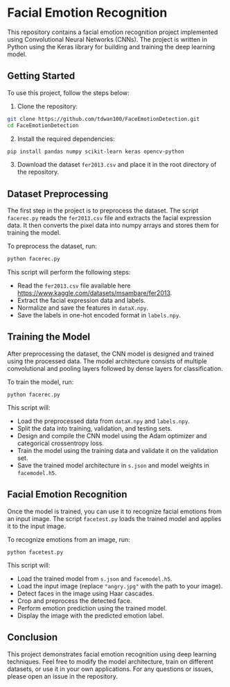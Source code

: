 # Facial Emotion Recognition

This repository contains a facial emotion recognition project implemented using Convolutional Neural Networks (CNNs). The project is written in Python using the Keras library for building and training the deep learning model.

## Getting Started

To use this project, follow the steps below:

1. Clone the repository:

```bash
git clone https://github.com/tdwan100/FaceEmotionDetection.git
cd FaceEmotionDetection
```

2. Install the required dependencies:

```bash
pip install pandas numpy scikit-learn keras opencv-python
```

3. Download the dataset `fer2013.csv` and place it in the root directory of the repository.

## Dataset Preprocessing

The first step in the project is to preprocess the dataset. The script `facerec.py` reads the `fer2013.csv` file and extracts the facial expression data. It then converts the pixel data into numpy arrays and stores them for training the model.

To preprocess the dataset, run:

```bash
python facerec.py
```

This script will perform the following steps:
- Read the `fer2013.csv` file available here https://www.kaggle.com/datasets/msambare/fer2013.
- Extract the facial expression data and labels.
- Normalize and save the features in `dataX.npy`.
- Save the labels in one-hot encoded format in `labels.npy`.

## Training the Model

After preprocessing the dataset, the CNN model is designed and trained using the processed data. The model architecture consists of multiple convolutional and pooling layers followed by dense layers for classification.

To train the model, run:

```
python facerec.py
```

This script will:
- Load the preprocessed data from `dataX.npy` and `labels.npy`.
- Split the data into training, validation, and testing sets.
- Design and compile the CNN model using the Adam optimizer and categorical crossentropy loss.
- Train the model using the training data and validate it on the validation set.
- Save the trained model architecture in `s.json` and model weights in `facemodel.h5`.

## Facial Emotion Recognition

Once the model is trained, you can use it to recognize facial emotions from an input image. The script `facetest.py` loads the trained model and applies it to the input image.

To recognize emotions from an image, run:

```
python facetest.py
```

This script will:
- Load the trained model from `s.json` and `facemodel.h5`.
- Load the input image (replace `"angry.jpg"` with the path to your image).
- Detect faces in the image using Haar cascades.
- Crop and preprocess the detected face.
- Perform emotion prediction using the trained model.
- Display the image with the predicted emotion label.

## Conclusion

This project demonstrates facial emotion recognition using deep learning techniques. Feel free to modify the model architecture, train on different datasets, or use it in your own applications. For any questions or issues, please open an issue in the repository.

